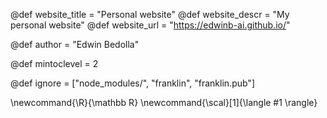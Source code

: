 <!--
Add here global page variables to use throughout your
website.
The website_* must be defined for the RSS to work
-->
@def website_title = "Personal website"
@def website_descr = "My personal website"
@def website_url   = "https://edwinb-ai.github.io/"

@def author = "Edwin Bedolla"

@def mintoclevel = 2

<!--
Add here files or directories that should be ignored by Franklin, otherwise
these files might be copied and, if markdown, processed by Franklin which
you might not want. Indicate directories by ending the name with a `/`.
-->
@def ignore = ["node_modules/", "franklin", "franklin.pub"]

<!--
Add here global latex commands to use throughout your
pages. It can be math commands but does not need to be.
For instance:
* \newcommand{\phrase}{This is a long phrase to copy.}
-->
\newcommand{\R}{\mathbb R}
\newcommand{\scal}[1]{\langle #1 \rangle}

